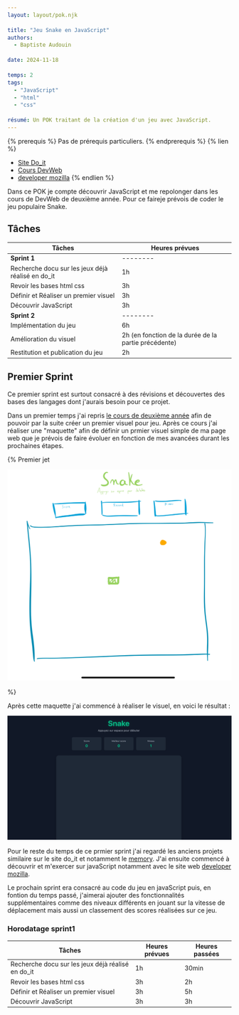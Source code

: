 ```yaml
---
layout: layout/pok.njk

title: "Jeu Snake en JavaScript"
authors:
  - Baptiste Audouin

date: 2024-11-18

temps: 2
tags:
  - "JavaScript"
  - "html"
  - "css"

résumé: Un POK traitant de la création d'un jeu avec JavaScript.
---
```


{% prerequis %}
Pas de prérequis particuliers.
{% endprerequis %}
{% lien %}
 - [Site Do_it](https://francoisbrucker.github.io/do-it/)
 - [Cours DevWeb](https://francoisbrucker.github.io/cours_informatique/enseignements/ecm/2A/option-web/)
 - [developer mozilla](https://developer.mozilla.org/en-US/)
{% endlien %}

Dans ce POK je compte découvrir JavaScript et me repolonger dans les cours de DevWeb de deuxième année. Pour ce faireje prévois de coder le jeu populaire Snake.


## Tâches

| Tâches | Heures prévues |
| --------|-------- |
| **Sprint 1**|-------- |
| Recherche docu  sur les jeux déjà réalisé en do_it | 1h |
| Revoir les bases html css | 3h |
| Définir et Réaliser un premier visuel | 3h |
| Découvrir JavaScript | 3h |
| **Sprint 2**|-------- |
| Implémentation du jeu | 6h |
| Amélioration du visuel | 2h (en fonction de la durée de la partie précédente) |
| Restitution et publication du jeu | 2h |


## Premier Sprint

Ce premier sprint est surtout consacré à des révisions et découvertes des bases des langages dont j'aurais besoin pour ce projet.

Dans un premier temps j'ai repris [le cours de deuxième année](https://francoisbrucker.github.io/cours_informatique/enseignements/ecm/2A/option-web/) afin de pouvoir par la suite créer un premier visuel pour jeu. 
Après ce cours j'ai réaliser une "maquette" afin de définir un prmier visuel simple de ma page web que je prévois de faire évoluer en fonction de mes avancées durant les prochaines étapes.

{% Premier jet

 <div><img src="./images/maquette_snake.jpeg"></div>

%}

Après cette maquette j'ai commencé à réaliser le visuel, en voici le résultat :

 <div><img src="./images/snake_visuel_1.png"></div>

Pour le reste du temps de ce prmier sprint j'ai regardé les anciens projets similaire sur le site do_it et notamment le [memory](https://francoisbrucker.github.io/do-it/promos/2023-2024/William%20Lalanne/pok/temps-1/). J'ai ensuite commencé à découvrir et m'exercer sur javaScript notamment avec le site web [developer mozilla](https://developer.mozilla.org/en-US/).

Le prochain sprint era consacré au code du jeu en javaScript puis, en fontion du temps passé, j'aimerai ajouter des fonctionnalités supplémentaires comme des niveaux différents en jouant sur la vitesse de déplacement mais aussi un classement des scores réalisées sur ce jeu.

### Horodatage sprint1
| Tâches | Heures prévues | Heures passées |
| --------|-------- |-------- |
| Recherche docu  sur les jeux déjà réalisé en do_it | 1h | 30min |
| Revoir les bases html css | 3h | 2h |
| Définir et Réaliser un premier visuel | 3h | 5h |
| Découvrir JavaScript | 3h | 3h |

